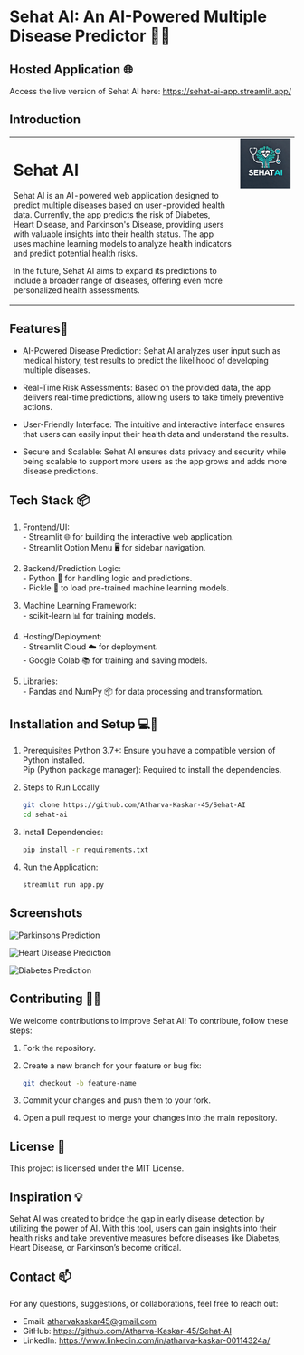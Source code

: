 # Sehat AI: An AI-Powered Multiple Disease Predictor 🤖💊

## Hosted Application 🌐

Access the live version of Sehat AI here: 
https://sehat-ai-app.streamlit.app/

## Introduction
<table>
  <tr>
    <td style="text-align: left; vertical-align: top;">
      <h1>Sehat AI</h1>
      <p>
        Sehat AI is an AI-powered web application designed to predict multiple diseases based on user-provided health data. 
        Currently, the app predicts the risk of Diabetes, Heart Disease, and Parkinson's Disease, providing users with 
        valuable insights into their health status. The app uses machine learning models to analyze health indicators 
        and predict potential health risks.
      </p>
      <p>
        In the future, Sehat AI aims to expand its predictions to include a broader range of diseases, offering even more 
        personalized health assessments.
      </p>
    </td>
    <td style="text-align: right; vertical-align: top;">
      <img src="images/SehatAI_logo.jpg" alt="Sehat AI Logo" width="700"/>
    </td>
  </tr>
</table>

## Features🚀 

- AI-Powered Disease Prediction: Sehat AI analyzes user input such as medical history, test results to predict the likelihood of developing multiple diseases.

- Real-Time Risk Assessments: Based on the provided data, the app delivers real-time predictions, allowing users to take timely preventive actions.

- User-Friendly Interface: The intuitive and interactive interface ensures that users can easily input their health data and understand the results.

- Secure and Scalable: Sehat AI ensures data privacy and security while being scalable to support more users as the app grows and adds more disease predictions.


## Tech Stack 📦

1. Frontend/UI:
<br> - Streamlit 🌐 for building the interactive web application. 
<br> - Streamlit Option Menu 🖥️ for sidebar navigation. 

3. Backend/Prediction Logic:
<br> - Python 🐍 for handling logic and predictions.
<br> - Pickle 🥒 to load pre-trained machine learning models.

4. Machine Learning Framework:
<br> - scikit-learn 📊 for training models.

5. Hosting/Deployment:
<br> - Streamlit Cloud ☁️ for deployment.
<br> - Google Colab 📚 for training and saving models.

6. Libraries:
<br> - Pandas and NumPy 📦 for data processing and transformation.

## Installation and Setup 💻🔧

1. Prerequisites
Python 3.7+: Ensure you have a compatible version of Python installed.
<br> Pip (Python package manager): Required to install the dependencies.

2. Steps to Run Locally
   ```bash
   git clone https://github.com/Atharva-Kaskar-45/Sehat-AI 
   cd sehat-ai

4. Install Dependencies:
   ```bash
   pip install -r requirements.txt

5. Run the Application:
   ```bash
   streamlit run app.py

## Screenshots

<img src="images/Parkinsons_screenshot.png" alt="Parkinsons Prediction"/> <br>

<img src="images/Heart_screenshot.png" alt="Heart Disease Prediction"/>  <br>

<img src="images/Diabetes_screenshot.png" alt="Diabetes Prediction"/>  <br>

## Contributing 🧑‍💻
We welcome contributions to improve Sehat AI! To contribute, follow these steps:
1. Fork the repository.

2. Create a new branch for your feature or bug fix:
   ```bash
   git checkout -b feature-name


4. Commit your changes and push them to your fork.

5. Open a pull request to merge your changes into the main repository.

## License 🔐
This project is licensed under the MIT License.

## Inspiration 💡
Sehat AI was created to bridge the gap in early disease detection by utilizing the power of AI. With this tool, users can gain insights into their health risks and take preventive measures before diseases like Diabetes, Heart Disease, or Parkinson’s become critical.

## Contact 📫
For any questions, suggestions, or collaborations, feel free to reach out:

- Email: atharvakaskar45@gmail.com
- GitHub: https://github.com/Atharva-Kaskar-45/Sehat-AI
- LinkedIn: https://www.linkedin.com/in/atharva-kaskar-00114324a/
